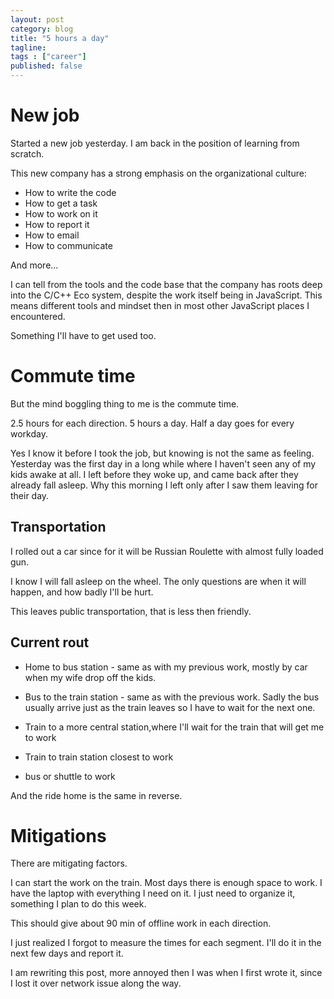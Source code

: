 ```yaml
---
layout: post 
category: blog
title: "5 hours a day"
tagline: 
tags : ["career"] 
published: false
---
```

# New job

Started a new job yesterday. I am back in the position of learning from scratch. 

This new company has a strong emphasis on the organizational culture: 

* How to write the code
* How to get a task
* How to work on it
* How to report it
* How to email
* How to communicate

And more... 

I can tell from the tools and the code base that the company has roots deep into the C/C++ Eco system, despite the work itself being in JavaScript. This means different tools and mindset then in most other JavaScript places I encountered. 

Something I'll have to get used too. 

# Commute time

But the mind boggling thing to me is the commute time. 

2.5 hours for each direction. 5 hours a day. Half a day goes for every workday. 

Yes I know it before I took the job, but knowing is not the same as feeling. 
Yesterday was the first day in a long while where I haven't seen any of my kids awake at all. I left before they woke up, and came back after they already fall asleep. 
Why this morning I left only after I saw them leaving for their day. 

## Transportation 

I rolled out a car since for it will be Russian Roulette with almost fully loaded gun. 

I know I will fall asleep on the wheel. The only questions are when it will happen, and how badly I'll be hurt. 

This leaves public transportation, that is less then friendly. 

## Current rout

* Home to bus station - same as with my previous work, mostly by car when my wife drop off the kids. 

* Bus to the train station - same as with the previous work. Sadly the bus usually arrive just as the train leaves so I have to wait for the next one. 

* Train to a more central station,where I'll wait for the train that will get me to work 

* Train to train station closest to work

* bus or shuttle to work

And the ride home is the same in reverse. 

# Mitigations

There are mitigating factors. 

I can start the work on the train. Most days there is enough space to work. I have the laptop with everything I need on it. I just need to organize it, something I plan to do this week. 

This should give about 90 min of offline work in each direction. 

I just realized I forgot to measure the times for each segment. I'll do it in the next few days and report it. 

I am rewriting this post, more annoyed then I was when I first wrote it, since I lost it over network issue along the way. 